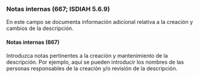 ### Notas internas (667; ISDIAH 5.6.9)
En este campo se documenta información adicional relativa a la creación y cambios de la descripción.

#### Notas internas (667)
Introduzca notas pertinentes a la creación y mantenimiento de la descripción. Por ejemplo, aquí se pueden introducir los nombres de las personas responsables de la creación y/o revisión de la descripción.
